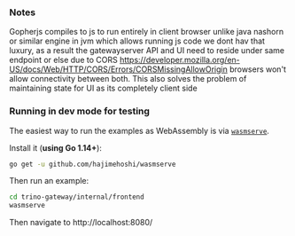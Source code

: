### Notes
Gopherjs compiles to js to run entirely in client browser
unlike java nashorn or similar engine in jvm which allows running js code
we dont hav that luxury,
as a result the gatewayserver API and UI need to reside under same endpoint or else
due to CORS https://developer.mozilla.org/en-US/docs/Web/HTTP/CORS/Errors/CORSMissingAllowOrigin
browsers won't allow connectivity between both.
This also solves the problem of maintaining state for UI as its completely client side

### Running in dev mode for testing

The easiest way to run the examples as WebAssembly is via [`wasmserve`](https://github.com/hajimehoshi/wasmserve).

Install it (**using Go 1.14+**):

```bash
go get -u github.com/hajimehoshi/wasmserve
```

Then run an example:

```bash
cd trino-gateway/internal/frontend
wasmserve
```

Then navigate to http://localhost:8080/